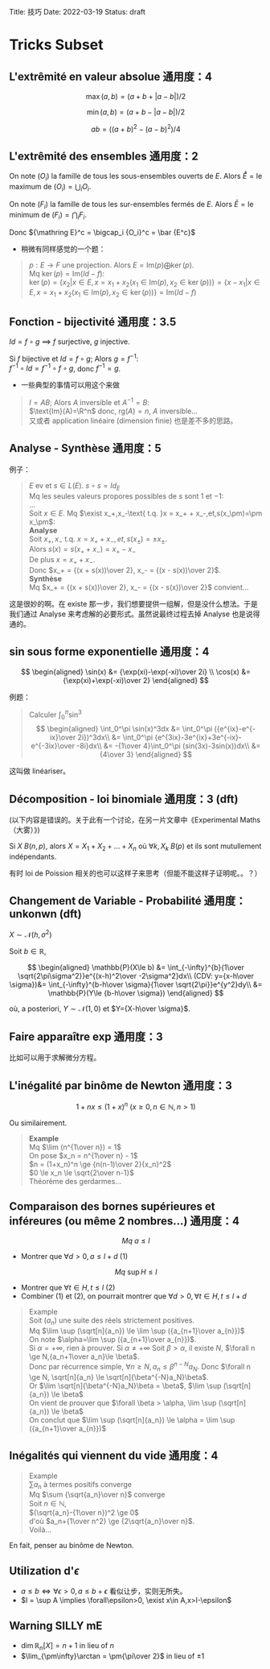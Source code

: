 Title: 技巧
Date: 2022-03-19
Status: draft

# Tricks Subset

## L'extrêmité en valeur absolue 通用度：4

$$
\max(a, b) = (a+b+|a-b|)/2
$$

$$
\min(a, b) = (a+b-|a-b|)/2
$$

$$
ab = ((a+b)^2-(a-b)^2)/4
$$

## L'extrêmité des ensembles 通用度：2

On note $(O_i)$ la famille de tous les sous-ensembles ouverts de $E$. Alors $\mathring E = \text{le maximum de }(O_i) = \bigcup_i O_i$. 

On note $(F_i)$ la famille de tous les sur-ensembles fermés de $E$. Alors $\bar E = \text{le minimum de }(F_i) = \bigcap_i F_i$. 

Donc ${\mathring E}^c = \bigcap_i {O_i}^c = \bar {E^c}$

- 稍微有同样感觉的一个题：

> $p : E \rightarrow F$ une projection. Alors $E = \text{Im}(p)\bigoplus\ker(p)$.  
> Mq $\ker(p) = \text{Im}(Id-f)$:  
> $\ker(p) = \{x_2 | x \in E, x = x_1 + x_2 (x_1 \in \text{Im}(p), x_2 \in \ker(p))\} = \{x - x_1 | x \in E, x = x_1 + x_2 (x_1 \in \text{Im}(p), x_2 \in \ker(p))\} = \text{Im}(Id-f)$

## Fonction - bijectivité 通用度：3.5

$Id = f\circ g$ $\implies$ $f$ surjective, $g$ injective. 

Si $f$ bijective et $Id = f\circ g$; Alors $g = f^{-1}$:  
$f^{-1}\circ Id = f^{-1}\circ f \circ g$, donc $f^{-1} = g$. 

- 一些典型的事情可以用这个来做

> $I = AB$; Alors $A$ inversible et $A^{-1} = B$:  
> $\text{Im}(A)=\R^n$ donc, $\text{rg}(A) = n$, $A$ inversible...  
> 又或者 application linéaire (dimension finie) 也是差不多的思路。

## Analyse - Synthèse 通用度：5

例子：

> $E$ ev et $s \in L(E)$. $s\circ s = Id_E$  
> Mq les seules valeurs propores possibles de $s$ sont $1$ et $-1$:  
> ...  
> Soit $x \in E$. Mq $\exist x_+,x_-\text{ t.q. }x = x_+ + x_-,et,s(x_\pm)=\pm x_\pm$:  
> **Analyse**  
> Soit $x_+,x_-\text{ t.q. }x = x_+ + x_-,et,s(x_\pm)=\pm x_\pm$.  
> Alors $s(x) = s(x_+ + x_-) = x_+ - x_-$  
> De plus $x = x_+ + x_-$.  
> Donc $x_+ = {(x + s(x))\over 2}, x_- = {(x - s(x))\over 2}$.  
> **Synthèse**  
> Mq $x_+ = {(x + s(x))\over 2}, x_- = {(x - s(x))\over 2}$ convient...

这是很妙的啊。在 existe 那一步，我们想要提供一组解，但是没什么想法。于是我们通过 Analyse 来考虑解的必要形式。虽然说最终过程去掉 Analyse 也是说得通的。

## sin sous forme exponentielle 通用度：4

$$
\begin{aligned}
\sin(x) &= {\exp(xi)-\exp(-xi)\over 2i} \\
\cos(x) &= {\exp(xi)+\exp(-xi)\over 2}
\end{aligned}
$$

例题：

> Calculer $\int_0^\pi \sin^3$  
> $$
> \begin{aligned}
> \int_0^\pi \sin(x)^3dx &= \int_0^\pi ({e^{ix}-e^{-ix}\over 2i})^3dx\\
> &= \int_0^\pi {e^{3ix}-3e^{ix}+3e^{-ix}-e^{-3ix}\over -8i}dx\\
> &= -{1\over 4}\int_0^\pi (sin(3x)-3sin(x))dx\\
> &= {4\over 3}
> \end{aligned}
> $$ 

这叫做 linéariser。

## Décomposition - loi binomiale 通用度：3 (dft)

(以下内容是错误的。关于此有一个讨论，在另一片文章中《Experimental Maths（大雾）》)

Si $X ~ B(n, p)$, alors $X = X_1 + X_2 + ... + X_n$ où $\forall k, X_k ~ B(p)$ et ils sont mutullement indépendants. 

有时 loi de Poission 相关的也可以这样子来思考（但能不能这样子证明呢。。？）

## Changement de Variable - Probabilité 通用度：unkonwn (dft)

$X \sim \mathcal{N}(h, \sigma^2)$

Soit $b\in \mathbb{R}$,

$$
\begin{aligned}
\mathbb{P}(X\le b) &= \int_{-\infty}^{b}{1\over \sqrt{2\pi\sigma^2}}e^{(x-h)^2\over -2\sigma^2}dx\\
(CDV: y={x-h\over \sigma})&= \int_{-\infty}^{b-h\over \sigma}{1\over \sqrt{2\pi}}e^{y^2}dy\\
&= \mathbb{P}(Y\le {b-h\over \sigma})
\end{aligned}
$$

où, a posteriori, $Y\sim\mathcal{N}(1, 0)$ et $Y={X-h\over \sigma}$.

## Faire apparaître exp 通用度：3

比如可以用于求解微分方程。

## L'inégalité par binôme de Newton 通用度：3

$$
1+nx \le (1+x)^n~(x\ge 0, n \in \mathbb{N}, n > 1)
$$

Ou similairement. 

> **Example**  
> Mq $\lim (n^{1\over n}) = 1$  
> On pose $x_n = n^{1\over n} - 1$  
> $n = (1+x_n)^n \ge {n(n-1)\over 2}{x_n}^2$  
> $0 \le x_n \le \sqrt{2\over n-1}$  
> Théorème des gerdarmes...

## Comparaison des bornes supérieures et inféreures (ou même 2 nombres...) 通用度：4

$$
Mq~a\le l
$$

- Montrer que $\forall d>0, a\le l+d$ (1)

$$
Mq~\sup H \le l
$$

- Montrer que $\forall t\in H, t \le l$ (2)
- Combiner (1) et (2), on pourrait montrer que $\forall d>0, \forall t\in H, t \le l+d$

> Example  
> Soit $(a_n)$ une suite des réels strictement positives.  
> Mq $\lim \sup (\sqrt[n]{a_n}) \le \lim \sup ({a_{n+1}\over a_{n}})$  
> On note $\alpha=\lim \sup ({a_{n+1}\over a_{n}})$.  
> Si $\alpha = +\infty$, rien à prouver.  Si $\alpha \not= +\infty$
> Soit $\beta > \alpha$, il existe $N$, $\forall n \ge N,{a_n+1\over a_n}\le \beta$.  
> Donc par récurrence simple, $\forall n \ge N, a_n \le \beta^{n-N}a_N$. Donc $\forall n \ge N, \sqrt[n]{a_n} \le \sqrt[n]{\beta^{-N}a_N}\beta$.  
> Or $\lim \sqrt[n]{\beta^{-N}a_N}\beta = \beta$, $\lim \sup (\sqrt[n]{a_n}) \le \beta$  
> On vient de prouver que $\forall \beta > \alpha, \lim \sup (\sqrt[n]{a_n}) \le \beta$  
> On conclut que $\lim \sup (\sqrt[n]{a_n}) \le \alpha = \lim \sup ({a_{n+1}\over a_{n}})$

## Inégalités qui viennent du vide 通用度：4

> Example  
> $\sum a_n$ à termes positifs converge  
> Mq $\sum {\sqrt{a_n}\over n}$ converge  
> Soit $n \in \mathbb{N}$,  
> $(\sqrt{a_n}-{1\over n})^2 \ge 0$  
> d'où $a_n+{1\over n^2} \ge {2\sqrt{a_n}\over n}$.  
> Voilà...

En fait, penser au binôme de Newton.

## Utilization d'$\epsilon$

- $a\le b \iff \forall \epsilon > 0, a\le b+\epsilon$ 看似让步，实则无所失。
- $I = \sup A \implies  \forall\epsilon>0, \exist x\in A,x>I-\epsilon$

## Warning SILLY mE

- $\dim \mathbb{R}_n[X] = n+1$ in lieu of $n$
- $\lim_{\pm\infty}\arctan = \pm{\pi\over 2}$ in lieu of $\pm 1$